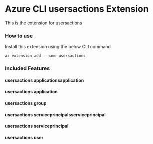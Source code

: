 # Azure CLI usersactions Extension #
This is the extension for usersactions

### How to use ###
Install this extension using the below CLI command
```
az extension add --name usersactions
```

### Included Features ###
#### usersactions applicationsapplication ####
#### usersactions application ####
#### usersactions group ####
#### usersactions serviceprincipalsserviceprincipal ####
#### usersactions serviceprincipal ####
#### usersactions user ####